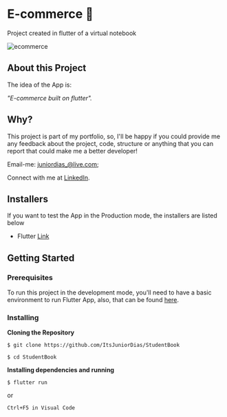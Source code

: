 
# E-commerce :iphone:
Project created in flutter of a virtual notebook

![ecommerce](https://user-images.githubusercontent.com/50254416/82363912-e910b180-99e4-11ea-9d72-724ab0502849.gif)


## About this Project

The idea of the App is:

_"E-commerce built on flutter"._
 
## Why?
This project is part of my portfolio, so, I'll be happy if you could provide me any feedback about the project, code, structure or anything that you can report that could make me a better developer!

Email-me: juniordias_@live.com;

Connect with me at [LinkedIn](https://www.linkedin.com/in/alexandre-junior-236894190/).

## Installers
If you want to test the App in the Production mode, the installers are listed below
- Flutter [Link](https://flutter.dev/docs/get-started/install) 
## Getting Started

### Prerequisites

To run this project in the development mode, you'll need to have a basic environment to run Flutter App, also,  that can be found [here](https://flutter.dev/docs/get-started/install).

### Installing

**Cloning the Repository**

```
$ git clone https://github.com/ItsJuniorDias/StudentBook

$ cd StudentBook
```

**Installing dependencies and running**

```
$ flutter run
```
 or
```
Ctrl+F5 in Visual Code
```


